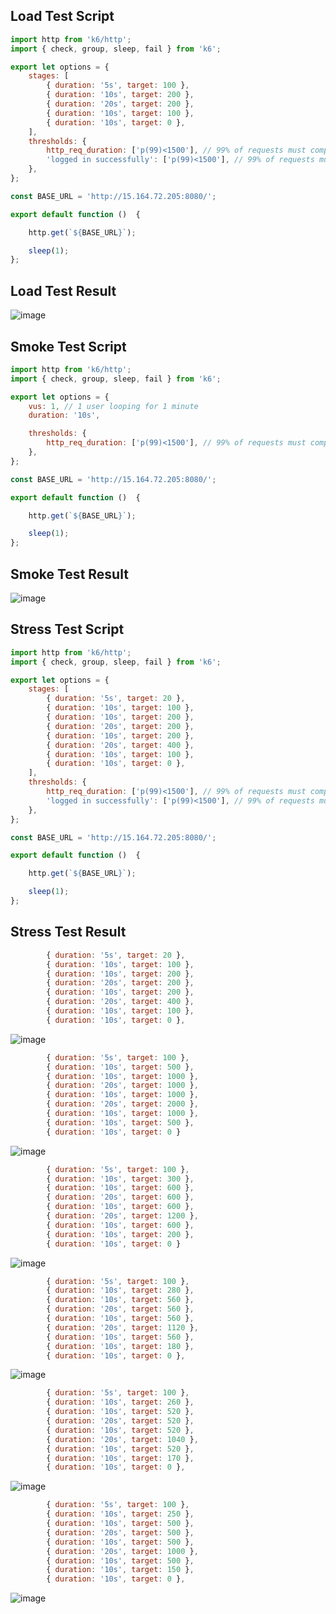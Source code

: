 ## Load Test Script

```javascript
import http from 'k6/http';
import { check, group, sleep, fail } from 'k6';

export let options = {
    stages: [
        { duration: '5s', target: 100 },
        { duration: '10s', target: 200 },
        { duration: '20s', target: 200 },
        { duration: '10s', target: 100 },
        { duration: '10s', target: 0 },
    ],
    thresholds: {
        http_req_duration: ['p(99)<1500'], // 99% of requests must complete below 1.5s
        'logged in successfully': ['p(99)<1500'], // 99% of requests must complete below 1.5s
    },
};

const BASE_URL = 'http://15.164.72.205:8080/';

export default function ()  {

    http.get(`${BASE_URL}`);

    sleep(1);
};

```

## Load Test Result

![image](https://user-images.githubusercontent.com/10750614/147363015-c5a6dba0-2bc7-4232-8dd6-530feea47baa.png)


## Smoke Test Script

```javascript
import http from 'k6/http';
import { check, group, sleep, fail } from 'k6';

export let options = {
    vus: 1, // 1 user looping for 1 minute
    duration: '10s',

    thresholds: {
        http_req_duration: ['p(99)<1500'], // 99% of requests must complete below 1.5s
    },
};

const BASE_URL = 'http://15.164.72.205:8080/';

export default function ()  {

    http.get(`${BASE_URL}`);

    sleep(1);
};

```

## Smoke Test Result

![image](https://user-images.githubusercontent.com/10750614/147363459-00be4428-72d1-4dd0-aa28-354ccfd5859e.png)


## Stress Test Script

```javascript
import http from 'k6/http';
import { check, group, sleep, fail } from 'k6';

export let options = {
    stages: [
        { duration: '5s', target: 20 },
        { duration: '10s', target: 100 },
        { duration: '10s', target: 200 },
        { duration: '20s', target: 200 },
        { duration: '10s', target: 200 },
        { duration: '20s', target: 400 },
        { duration: '10s', target: 100 },
        { duration: '10s', target: 0 },
    ],
    thresholds: {
        http_req_duration: ['p(99)<1500'], // 99% of requests must complete below 1.5s
        'logged in successfully': ['p(99)<1500'], // 99% of requests must complete below 1.5s
    },
};

const BASE_URL = 'http://15.164.72.205:8080/';

export default function ()  {

    http.get(`${BASE_URL}`);

    sleep(1);
};

```



## Stress Test Result

```javascript
        { duration: '5s', target: 20 },
        { duration: '10s', target: 100 },
        { duration: '10s', target: 200 },
        { duration: '20s', target: 200 },
        { duration: '10s', target: 200 },
        { duration: '20s', target: 400 },
        { duration: '10s', target: 100 },
        { duration: '10s', target: 0 },
```
![image](https://user-images.githubusercontent.com/10750614/147363723-1eeb1a16-fe8d-4c63-953d-f912659e1fc0.png)


```javascript
        { duration: '5s', target: 100 },
        { duration: '10s', target: 500 },
        { duration: '10s', target: 1000 },
        { duration: '20s', target: 1000 },
        { duration: '10s', target: 1000 },
        { duration: '20s', target: 2000 },
        { duration: '10s', target: 1000 },
        { duration: '10s', target: 500 },
        { duration: '10s', target: 0 }
```
![image](https://user-images.githubusercontent.com/10750614/147363907-f1ad7a23-8f86-496f-a170-d359249cf018.png)


```javascript
        { duration: '5s', target: 100 },
        { duration: '10s', target: 300 },
        { duration: '10s', target: 600 },
        { duration: '20s', target: 600 },
        { duration: '10s', target: 600 },
        { duration: '20s', target: 1200 },
        { duration: '10s', target: 600 },
        { duration: '10s', target: 200 },
        { duration: '10s', target: 0 }
```
![image](https://user-images.githubusercontent.com/10750614/147364165-ab2e7f49-ac78-4248-b6da-d881574f32a4.png)

```javascript
        { duration: '5s', target: 100 },
        { duration: '10s', target: 280 },
        { duration: '10s', target: 560 },
        { duration: '20s', target: 560 },
        { duration: '10s', target: 560 },
        { duration: '20s', target: 1120 },
        { duration: '10s', target: 560 },
        { duration: '10s', target: 180 },
        { duration: '10s', target: 0 },
```

![image](https://user-images.githubusercontent.com/10750614/147364302-7e167623-cfcf-4805-9e16-34f8a9b33b13.png)

```javascript
        { duration: '5s', target: 100 },
        { duration: '10s', target: 260 },
        { duration: '10s', target: 520 },
        { duration: '20s', target: 520 },
        { duration: '10s', target: 520 },
        { duration: '20s', target: 1040 },
        { duration: '10s', target: 520 },
        { duration: '10s', target: 170 },
        { duration: '10s', target: 0 },
```

![image](https://user-images.githubusercontent.com/10750614/147364411-5ded1619-30b4-42dd-b56e-bc17ac3452dc.png)


```javascript
        { duration: '5s', target: 100 },
        { duration: '10s', target: 250 },
        { duration: '10s', target: 500 },
        { duration: '20s', target: 500 },
        { duration: '10s', target: 500 },
        { duration: '20s', target: 1000 },
        { duration: '10s', target: 500 },
        { duration: '10s', target: 150 },
        { duration: '10s', target: 0 },
```
![image](https://user-images.githubusercontent.com/10750614/147364547-1c7383f2-fb7f-4444-9bd8-66ed6ad1ef3f.png)
